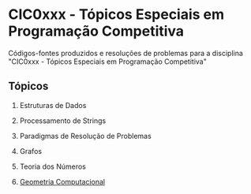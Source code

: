 # CIC0xxx - Tópicos Especiais em Programação Competitiva

Códigos-fontes produzidos e resoluções de problemas para a disciplina "CIC0xxx - Tópicos Especiais em Programação Competitiva"

## Tópicos

1. Estruturas de Dados

2. Processamento de Strings

3. Paradigmas de Resolução de Problemas

4. Grafos

5. Teoria dos Números

6. [Geometria Computacional](geometria_computacional/README.md)
